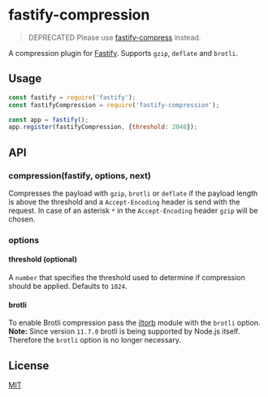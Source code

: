 # fastify-compression

> DEPRECATED Please use [fastify-compress](https://github.com/fastify/fastify-compress) instead.

A compression plugin for [Fastify](http://fastify.io/). Supports `gzip`, `deflate` and `brotli`.

## Usage

```js
const fastify = require('fastify');
const fastifyCompression = require('fastify-compression');

const app = fastify();
app.register(fastifyCompression, {threshold: 2048});
```

## API
### compression(fastify, options, next)
Compresses the payload with `gzip`, `brotli` or `deflate` if the payload length is above the threshold and a `Accept-Encoding` header is send with the request. In case of an asterisk `*` in the `Accept-Encoding` header `gzip` will be chosen.
### options
#### threshold (optional)
A `number` that specifies the threshold used to determine if compression should be applied. Defaults to `1024`.
#### brotli
To enable Brotli compression pass the [iltorb](https://www.npmjs.com/package/iltorb) module with the `brotli` option.<br>
**Note:**  Since version `11.7.0` brotli is being supported by Node.js itself. Therefore the `brotli` option is no longer necessary.

## License

[MIT](./LICENSE)
